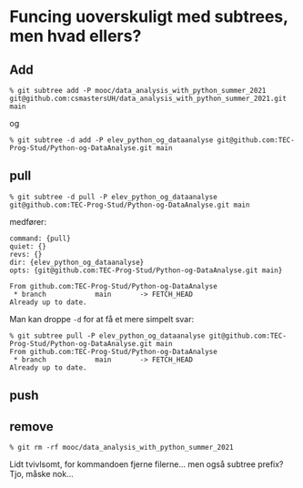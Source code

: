 # Funcing uoverskuligt med subtrees, men hvad ellers?

## Add

    % git subtree add -P mooc/data_analysis_with_python_summer_2021 git@github.com:csmastersUH/data_analysis_with_python_summer_2021.git main
  
og 
  
    % git subtree -d add -P elev_python_og_dataanalyse git@github.com:TEC-Prog-Stud/Python-og-DataAnalyse.git main


## pull
    
    % git subtree -d pull -P elev_python_og_dataanalyse git@github.com:TEC-Prog-Stud/Python-og-DataAnalyse.git main
 
medfører:

    command: {pull}
    quiet: {}
    revs: {}
    dir: {elev_python_og_dataanalyse}
    opts: {git@github.com:TEC-Prog-Stud/Python-og-DataAnalyse.git main}

    From github.com:TEC-Prog-Stud/Python-og-DataAnalyse
     * branch            main       -> FETCH_HEAD
    Already up to date.
    
Man kan droppe `-d` for at få et mere simpelt svar:

    % git subtree pull -P elev_python_og_dataanalyse git@github.com:TEC-Prog-Stud/Python-og-DataAnalyse.git main 
    From github.com:TEC-Prog-Stud/Python-og-DataAnalyse
     * branch            main       -> FETCH_HEAD
    Already up to date.


## push

## remove

    % git rm -rf mooc/data_analysis_with_python_summer_2021 
  
Lidt tvivlsomt, for kommandoen fjerne filerne... men også subtree prefix? Tjo, måske nok...
  

